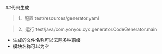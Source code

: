 ##代码生成

>1、配置 test/resources/generator.yaml

>2、运行 test/java/com.yonyou.cyx.generator.CodeGenerator.main

- 生成的文件名称可以去除多种前缀
- 模块名称可以为空
